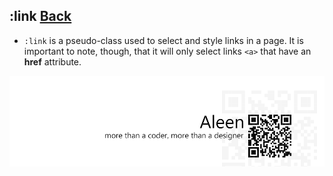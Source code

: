 ## :link [**Back**](./../pseudoClass.md)

- `:link` is a pseudo-class used to select and style links in a page. It is important to note, though, that it will only select links `<a>` that have an **href** attribute.

<a href="http://aleen42.github.io/" target="_blank" ><img src="./../../../pic/tail.gif"></a>